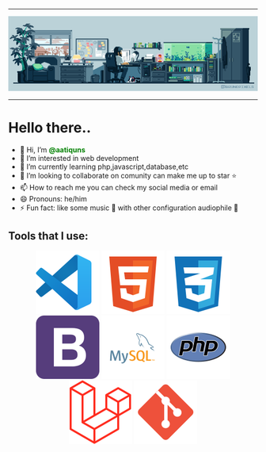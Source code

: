 
---

<p align="center">
  <img src="/img/study-room-1.gif" alt="animated-gif" />
</p>

---

# Hello there..
- 👋 Hi, I’m <font color="green">**@aatiquns**</font>
- 👀 I’m interested in web development
- 🌱 I’m currently learning php,javascript,database,etc
- 💞️ I’m looking to collaborate on comunity can make me up to star ⭐️
- 📫 How to reach me you can check my social media or email
- 😄 Pronouns: he/him
- ⚡ Fun fact: like some music 🎵 with other configuration audiophile 📼

## Tools that I use:
<p align="center" >
    <img src="/img/vs-code-svgrepo-com.svg"  />
    <img src="/img/html-5-svgrepo-com.svg"  />
    <img src="/img/css-3-svgrepo-com.svg"  />
    <img src="/img/bootstrap-svgrepo-com.svg"  />
    <img src="/img/mysql-logo-svgrepo-com.svg"  />
    <img src="/img/php-svgrepo-com.svg"  />
    <img src="/img/laravel-svgrepo-com.svg"  />
    <img src="/img/git-svgrepo-com.svg"  />
</p>
<!---
aatiquns/aatiquns is a ✨ special ✨ repository because its `README.md` (this file) appears on your GitHub profile.
You can click the Preview link to take a look at your changes.
--->
